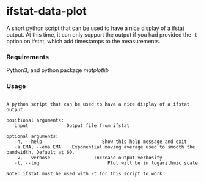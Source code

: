 # ifstat-data-plot

A short python script that can be used to have a nice display of a ifstat output.
At this time, it can only support the output if you had provided the -t option on ifstat, which add timestamps to the measurements.

### Requirements
Python3, and python package *matplotlib*

### Usage
```usage: main.py [-h] [-a EMA] [-v] [-l] [input]

A python script that can be used to have a nice display of a ifstat output.

positional arguments:
   input              Output file from ifstat

optional arguments:
   -h, --help                      Show this help message and exit
   -a EMA, --ema EMA    Exponential moving average used to smooth the bandwidth. Default at 60.
   -v, --verbose                Increase output verbosity
   -l, --log                         Plot will be in logarithmic scale

Note: ifstat must be used with -t for this script to work
```